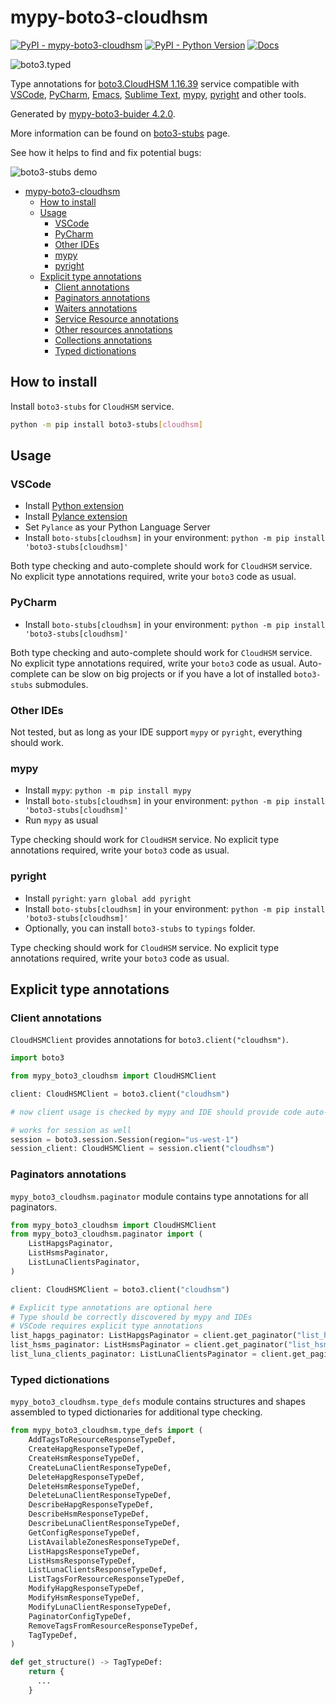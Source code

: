 # mypy-boto3-cloudhsm

[![PyPI - mypy-boto3-cloudhsm](https://img.shields.io/pypi/v/mypy-boto3-cloudhsm.svg?color=blue)](https://pypi.org/project/mypy-boto3-cloudhsm)
[![PyPI - Python Version](https://img.shields.io/pypi/pyversions/mypy-boto3-cloudhsm.svg?color=blue)](https://pypi.org/project/mypy-boto3-cloudhsm)
[![Docs](https://img.shields.io/readthedocs/mypy-boto3-builder.svg?color=blue)](https://mypy-boto3-builder.readthedocs.io/)

![boto3.typed](https://github.com/vemel/mypy_boto3_builder/raw/master/logo.png)

Type annotations for
[boto3.CloudHSM 1.16.39](https://boto3.amazonaws.com/v1/documentation/api/1.16.39/reference/services/cloudhsm.html#CloudHSM) service
compatible with
[VSCode](https://code.visualstudio.com/),
[PyCharm](https://www.jetbrains.com/pycharm/),
[Emacs](https://www.gnu.org/software/emacs/),
[Sublime Text](https://www.sublimetext.com/),
[mypy](https://github.com/python/mypy),
[pyright](https://github.com/microsoft/pyright)
and other tools.

Generated by [mypy-boto3-buider 4.2.0](https://github.com/vemel/mypy_boto3_builder).

More information can be found on [boto3-stubs](https://pypi.org/project/boto3-stubs/) page.

See how it helps to find and fix potential bugs:

![boto3-stubs demo](https://github.com/vemel/mypy_boto3_builder/raw/master/demo.gif)

- [mypy-boto3-cloudhsm](#mypy-boto3-cloudhsm)
  - [How to install](#how-to-install)
  - [Usage](#usage)
    - [VSCode](#vscode)
    - [PyCharm](#pycharm)
    - [Other IDEs](#other-ides)
    - [mypy](#mypy)
    - [pyright](#pyright)
  - [Explicit type annotations](#explicit-type-annotations)
    - [Client annotations](#client-annotations)
    - [Paginators annotations](#paginators-annotations)
    - [Waiters annotations](#waiters-annotations)
    - [Service Resource annotations](#service-resource-annotations)
    - [Other resources annotations](#other-resources-annotations)
    - [Collections annotations](#collections-annotations)
    - [Typed dictionations](#typed-dictionations)

## How to install

Install `boto3-stubs` for `CloudHSM` service.

```bash
python -m pip install boto3-stubs[cloudhsm]
```

## Usage

### VSCode

- Install [Python extension](https://marketplace.visualstudio.com/items?itemName=ms-python.python)
- Install [Pylance extension](https://marketplace.visualstudio.com/items?itemName=ms-python.vscode-pylance)
- Set `Pylance` as your Python Language Server
- Install `boto-stubs[cloudhsm]` in your environment: `python -m pip install 'boto3-stubs[cloudhsm]'`

Both type checking and auto-complete should work for `CloudHSM` service.
No explicit type annotations required, write your `boto3` code as usual.

### PyCharm

- Install `boto-stubs[cloudhsm]` in your environment: `python -m pip install 'boto3-stubs[cloudhsm]'`

Both type checking and auto-complete should work for `CloudHSM` service.
No explicit type annotations required, write your `boto3` code as usual.
Auto-complete can be slow on big projects or if you have a lot of installed `boto3-stubs` submodules.

### Other IDEs

Not tested, but as long as your IDE support `mypy` or `pyright`, everything should work.

### mypy

- Install `mypy`: `python -m pip install mypy`
- Install `boto-stubs[cloudhsm]` in your environment: `python -m pip install 'boto3-stubs[cloudhsm]'`
- Run `mypy` as usual

Type checking should work for `CloudHSM` service.
No explicit type annotations required, write your `boto3` code as usual.

### pyright

- Install `pyright`: `yarn global add pyright`
- Install `boto-stubs[cloudhsm]` in your environment: `python -m pip install 'boto3-stubs[cloudhsm]'`
- Optionally, you can install `boto3-stubs` to `typings` folder.

Type checking should work for `CloudHSM` service.
No explicit type annotations required, write your `boto3` code as usual.

## Explicit type annotations

### Client annotations

`CloudHSMClient` provides annotations for `boto3.client("cloudhsm")`.

```python
import boto3

from mypy_boto3_cloudhsm import CloudHSMClient

client: CloudHSMClient = boto3.client("cloudhsm")

# now client usage is checked by mypy and IDE should provide code auto-complete

# works for session as well
session = boto3.session.Session(region="us-west-1")
session_client: CloudHSMClient = session.client("cloudhsm")
```

### Paginators annotations

`mypy_boto3_cloudhsm.paginator` module contains type annotations for all paginators.

```python
from mypy_boto3_cloudhsm import CloudHSMClient
from mypy_boto3_cloudhsm.paginator import (
    ListHapgsPaginator,
    ListHsmsPaginator,
    ListLunaClientsPaginator,
)

client: CloudHSMClient = boto3.client("cloudhsm")

# Explicit type annotations are optional here
# Type should be correctly discovered by mypy and IDEs
# VSCode requires explicit type annotations
list_hapgs_paginator: ListHapgsPaginator = client.get_paginator("list_hapgs")
list_hsms_paginator: ListHsmsPaginator = client.get_paginator("list_hsms")
list_luna_clients_paginator: ListLunaClientsPaginator = client.get_paginator("list_luna_clients")
```







### Typed dictionations

`mypy_boto3_cloudhsm.type_defs` module contains structures and shapes assembled
to typed dictionaries for additional type checking.

```python
from mypy_boto3_cloudhsm.type_defs import (
    AddTagsToResourceResponseTypeDef,
    CreateHapgResponseTypeDef,
    CreateHsmResponseTypeDef,
    CreateLunaClientResponseTypeDef,
    DeleteHapgResponseTypeDef,
    DeleteHsmResponseTypeDef,
    DeleteLunaClientResponseTypeDef,
    DescribeHapgResponseTypeDef,
    DescribeHsmResponseTypeDef,
    DescribeLunaClientResponseTypeDef,
    GetConfigResponseTypeDef,
    ListAvailableZonesResponseTypeDef,
    ListHapgsResponseTypeDef,
    ListHsmsResponseTypeDef,
    ListLunaClientsResponseTypeDef,
    ListTagsForResourceResponseTypeDef,
    ModifyHapgResponseTypeDef,
    ModifyHsmResponseTypeDef,
    ModifyLunaClientResponseTypeDef,
    PaginatorConfigTypeDef,
    RemoveTagsFromResourceResponseTypeDef,
    TagTypeDef,
)

def get_structure() -> TagTypeDef:
    return {
      ...
    }
```
